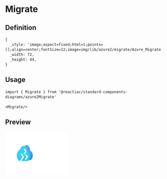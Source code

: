 # Migrate

## Definition

```
{
  _style: 'image;aspect=fixed;html=1;points=[];align=center;fontSize=12;image=img/lib/azure2/migrate/Azure_Migrate.svg;strokeColor=none;',
  _width: 72,
  _height: 44,
}
```

## Usage

```
import { Migrate } from '@reactiac/standard-components-diagrams/azure2Migrate'

<Migrate/>
```

## Preview

<img src="./migrate.png" width="200"/>
